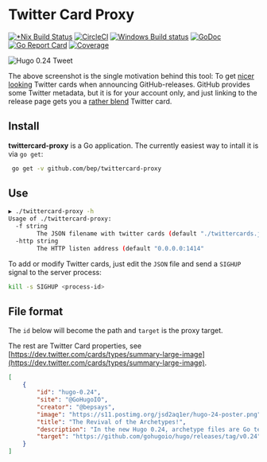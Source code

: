 # Twitter Card Proxy

[![*Nix Build Status](https://travis-ci.org/bep/twittercard-proxy.svg)](https://travis-ci.org/bep/twittercard-proxy)
[![CircleCI](https://circleci.com/gh/bep/twittercard-proxy.svg?style=svg)](https://circleci.com/gh/bep/twittercard-proxy)
[![Windows Build status](https://ci.appveyor.com/api/projects/status/v9bbybn1n6y2k5xc?svg=true)](https://ci.appveyor.com/project/bep/twittercard-proxy)
[![GoDoc](https://godoc.org/github.com/bep/twittercard-proxy?status.svg)](https://godoc.org/github.com/bep/twittercard-proxy)
[![Go Report Card](https://goreportcard.com/badge/github.com/bep/twittercard-proxy)](https://goreportcard.com/report/github.com/bep/twittercard-proxy)
[![Coverage](http://gocover.io/_badge/github.com/bep/twittercard-proxy)](http://gocover.io/github.com/bep/twittercard-proxy)


![Hugo 0.24 Tweet](https://s9.postimg.org/hvepyc1vz/hugo-024-tweet.png "Hugo 0.24 Tweet")

The above screenshot is the single motivation behind this tool: To get [nicer looking](https://twitter.com/GoHugoIO/status/877500564405444608) Twitter cards when announcing GitHub-releases. GitHub provides some Twitter metadata, but it is for your account only, and just linking to the release page gets you a [rather blend](https://twitter.com/GoHugoIO/status/875629224228306944) Twitter card.

## Install

**twittercard-proxy** is a Go application. The currently easiest way to intall it is via `go get`:

```bash
 go get -v github.com/bep/twittercard-proxy
```
 
## Use

```bash
▶ ./twittercard-proxy -h
Usage of ./twittercard-proxy:
  -f string
    	The JSON filename with twitter cards (default "./twittercards.json")
  -http string
    	The HTTP listen address (default "0.0.0.0:1414"
```

To add or modify Twitter cards, just edit the `JSON` file and send a `SIGHUP` signal to the server process:

```bash
kill -s SIGHUP <process-id>
```

## File format

The `id` below will become the path and `target` is the proxy target. 

The rest are Twitter Card properties, see [https://dev.twitter.com/cards/types/summary-large-image](https://dev.twitter.com/cards/types/summary-large-image).

```json
[
	{
		"id": "hugo-0.24",
		"site": "@GoHugoIO",
		"creator": "@bepsays",
		"image": "https://s11.postimg.org/jsd2aq1er/hugo-24-poster.png",
		"title": "The Revival of the Archetypes!",
		"description": "In the new Hugo 0.24, archetype files are Go templates with all funcs and the full .Site available, for all content formats.",
		"target": "https://github.com/gohugoio/hugo/releases/tag/v0.24"
	}
]
```